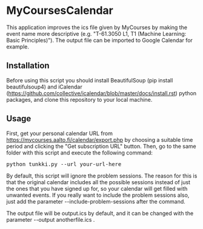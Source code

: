 # MyCoursesCalendar
This application improves the ics file given by MyCourses by making the event name more descriptive (e.g. "T-61.3050 L1, T1 (Machine Learning: Basic Principles)"). The output file can be imported to Google Calendar for example.

## Installation
Before using this script you should install BeautifulSoup (pip install beautifulsoup4) and iCalendar (https://github.com/collective/icalendar/blob/master/docs/install.rst) python packages, and clone this repository to your local machine.

## Usage
First, get your personal calendar URL from https://mycourses.aalto.fi/calendar/export.php by choosing a suitable time period and clicking the "Get subscription URL" button. Then, go to the same folder with this script and execute the following command:
<pre>python tunkki.py --url your-url-here</pre>

By default, this script will ignore the problem sessions. The reason for this is that the original calendar includes all the possible sessions instead of just the ones that you have signed up for, so your calendar will get filled with unwanted events. If you really want to include the problem sessions also, just add the parameter --include-problem-sessions after the command.

The output file will be output.ics by default, and it can be changed with the parameter --output anotherfile.ics .
